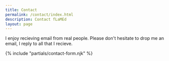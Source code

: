 ```yaml
---
title: Contact
permalink: /contact/index.html
description: Contact fLaMEd
layout: page
---
```


I enjoy recieving email from real people. Please don't hesitate to drop me an email, I reply to all that I recieve.

{% include "partials/contact-form.njk" %}
